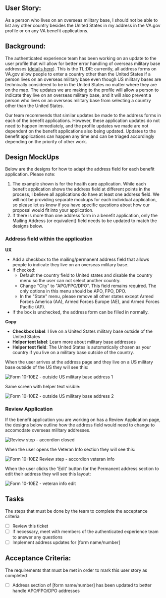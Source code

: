 ## User Story: 

As a person who lives on an overseas military base, I should not be able to list any other country besides the United States in my address in the VA.gov profile or on any VA benefit applications.

## Background:  

The authenticated experience team has been working on an update to the user profile that will allow for better error handling of overseas military base addresses ([details here](https://github.com/department-of-veterans-affairs/va.gov-team/issues/4386#issuecomment-568466453)). This is the TL;DR: currently, all address forms on VA.gov allow people to enter a country other than the United States if a person lives on an overseas military base even though US military bases are technically considered to be in the United States no matter where they are on the map. The updates we are making to the profile will allow a person to indicate they live on an overseas military base, and it will also prevent a person who lives on an overseas military base from selecting a country other than the United States.

Our team recommends that similar updates be made to the address forms in each of the benefit applications. However, these application updates do not need to happen immediately, and the profile updates we made are not dependent on the benefit applications also being updated. Updates to the benefit applications can happen any time and can be triaged accordingly depending on the priority of other work.

## Design MockUps 

Below are the designs for how to adapt the address field for each benefit application. Please note:

1. The example shown is for the health care application. While each benefit application shows the address field at different points in the process, I believe all applications do have at least one address field. We will not be providing separate mockups for each individual application, so please let us know if you have specific questions about how our proposal would fit into your application.
2. If there is more than one address form in a benefit application, only the Mailing Address (or equivalent) field needs to be updated to match the designs below.

### Address field within the application

**UX**

- Add a checkbox to the mailing/permanent address field that allows people to indicate they live on an overseas military base.
- If checked:
  - Default the country field to United states and disable the country menu so the user can not select another country.
  - Change "City" to "APO/FPO/DPO". This field remains required. The only options in this menu should be APO, FPO, DPO.
  - In the "State" menu, please remove all other states except Armed Forces America (AA), Armed Forces Europe (AE), and Armed Forces Pacific (AP).
- If the box is unchecked, the address form can be filled in normally.
  
**Copy**

- **Checkbox label**: I live on a United States military base outside of the United States
- **Helper text label**: Learn more about military base addresses
- **Helper text field**: The United States is automatically chosen as your country if you live on a military base outside of the country.

When the user arrives at the address page and they live on a US military base outside of the US they will see this:

![Form 10-10EZ - outside US military base address 1](https://user-images.githubusercontent.com/53535009/70589522-e68c6f00-1b9d-11ea-99a0-2c018607e958.png)

Same screen with helper text visible:

![Form 10-10EZ - outside US military base address 2](https://user-images.githubusercontent.com/53535009/70589553-fb690280-1b9d-11ea-8b4a-fb06a40a5b1e.png)

### Review Application

If the benefit application you are working on has a Review Application page, the designs below outline how the address field would need to change to accomodate overseas military addresses.

![Review step - accordion closed](https://user-images.githubusercontent.com/53535009/70590506-f22d6500-1ba0-11ea-8215-c653e954b60c.png)

When the user opens the Veteran Info section they will see this:

![Form 10-10EZ  Review step - accordion veteran info](https://user-images.githubusercontent.com/53535009/70590524-007b8100-1ba1-11ea-9357-2c01caa7d7d9.png)

When the user clicks the 'Edit' button for the Permanent address section to edit their address they will see this layout:

![Form 10-10EZ - veteran info edit](https://user-images.githubusercontent.com/53535009/70590410-9fec4400-1ba0-11ea-8bd7-d05230371e74.png)

## Tasks 

The steps that must be done by the team to complete the acceptance criteria 

- [ ] Review this ticket
- [ ] If necessary, meet with members of the authenticated experience team to answer any questions
- [ ] Implement address updates for [form name/number]

## Acceptance Criteria: 

The requirements that must be met in order to mark this user story as completed 

- [ ]  Address section of [form name/number] has been updated to better handle APO/FPO/DPO addresses
